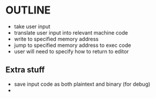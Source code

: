 # OUTLINE
- take user input
- translate user input into relevant machine code
- write to specified memory address
- jump to specified memory address to exec code
- user will need to specify how to return to editor

## Extra stuff
- save input code as both plaintext and binary (for debug)
- 
